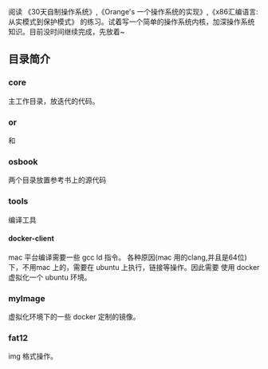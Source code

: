 阅读 《30天自制操作系统》,《Orange's 一个操作系统的实现》,《x86汇编语言:从实模式到保护模式》 的练习。试着写一个简单的操作系统内核，加深操作系统知识。目前没时间继续完成，先放着~


## 目录简介


### core

主工作目录，放迭代的代码。

### or

和

### osbook

两个目录放置参考书上的源代码

### tools

编译工具

#### docker-client

mac 平台编译需要一些 gcc ld 指令。 各种原因(mac  用的clang,并且是64位)下，不用mac 上的，需要在 ubuntu 上执行，链接等操作。因此需要 使用 docker虚拟化一个 ubuntu 环境。

### myImage

虚拟化环境下的一些 docker 定制的镜像。

### fat12

img 格式操作。





